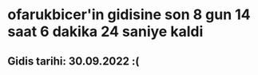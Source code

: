 # ofarukbicer'in gidisine son 8 gun 14 saat 6 dakika 24 saniye kaldi

## Gidis tarihi: 30.09.2022 :(